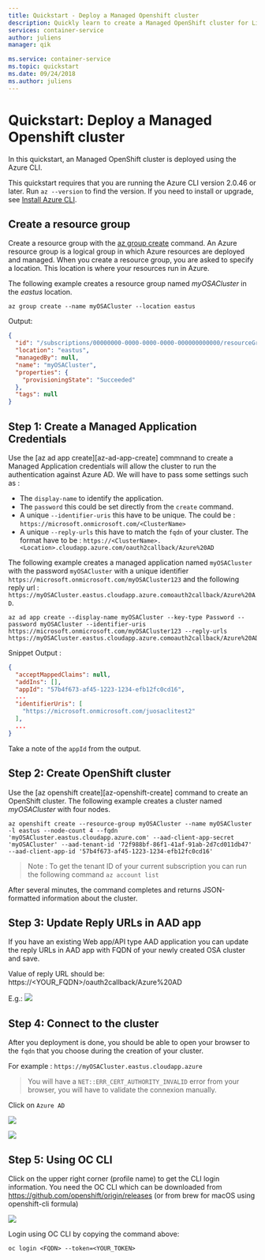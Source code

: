 ```yaml
---
title: Quickstart - Deploy a Managed Openshift cluster
description: Quickly learn to create a Managed OpenShift cluster for Linux containers with the Azure CLI.
services: container-service
author: juliens
manager: qik

ms.service: container-service
ms.topic: quickstart
ms.date: 09/24/2018
ms.author: juliens
---
```


# Quickstart: Deploy a Managed Openshift cluster

In this quickstart, an Managed OpenShift cluster is deployed using the Azure CLI.


This quickstart requires that you are running the Azure CLI version 2.0.46 or later. Run `az --version` to find the version. If you need to install or upgrade, see [Install Azure CLI][azure-cli-install].

## Create a resource group

Create a resource group with the [az group create][az-group-create] command. An Azure resource group is a logical group in which Azure resources are deployed and managed. When you create a resource group, you are asked to specify a location. This location is where your resources run in Azure.

The following example creates a resource group named *myOSACluster* in the *eastus* location.

```azurecli-interactive
az group create --name myOSACluster --location eastus
```

Output:

```json
{
  "id": "/subscriptions/00000000-0000-0000-0000-000000000000/resourceGroups/myOSACluster",
  "location": "eastus",
  "managedBy": null,
  "name": "myOSACluster",
  "properties": {
    "provisioningState": "Succeeded"
  },
  "tags": null
}
```

## Step 1: Create a Managed Application Credentials

Use the [az ad app create][az-ad-app-create] commnand to create a Managed Application credentials will allow the cluster to run the authentication against Azure AD. We will have to pass some settings such as :
- The `display-name` to identify the application.
- The `password` this could be set directly from the `create` command.
- A unique `--identifier-uris` this have to be unique. The could be : `https://microsoft.onmicrosoft.com/<ClusterName>`
- A unique `--reply-urls` this have to match the `fqdn` of your cluster. The format have to be : `https://<ClusterName>.<Location>.cloudapp.azure.com/oauth2callback/Azure%20AD`

The following example creates a managed application named `myOSACluster` with the password `myOSACluster` with a unique identifier `https://microsoft.onmicrosoft.com/myOSACluster123` and the following reply url : `https://myOSACluster.eastus.cloudapp.azure.comoauth2callback/Azure%20AD`.

```azurecli-interactive
az ad app create --display-name myOSACluster --key-type Password --password myOSACluster --identifier-uris https://microsoft.onmicrosoft.com/myOSACluster123 --reply-urls https://myOSACluster.eastus.cloudapp.azure.comoauth2callback/Azure%20AD`
```

Snippet Output :

```json
{
  "acceptMappedClaims": null,
  "addIns": [],
  "appId": "57b4f673-af45-1223-1234-efb12fc0cd16",
  ...
  "identifierUris": [
    "https://microsoft.onmicrosoft.com/juosaclitest2"
  ],
  ...
}
```

Take a note of the `appId` from the output.

## Step 2: Create OpenShift cluster

Use the [az openshift create][az-openshift-create] command to create an OpenShift cluster. The following example creates a cluster named *myOSACluster* with four nodes.

```azurecli-interactive
az openshift create --resource-group myOSACluster --name myOSACluster -l eastus --node-count 4 --fqdn 'myOSACluster.eastus.cloudapp.azure.com' --aad-client-app-secret 'myOSACluster' --aad-tenant-id '72f988bf-86f1-41af-91ab-2d7cd011db47' --aad-client-app-id '57b4f673-af45-1223-1234-efb12fc0cd16'
```

> Note : To get the tenant ID of your current subscription you can run the following command `az account list`

After several minutes, the command completes and returns JSON-formatted information about the cluster.

## Step 3: Update Reply URLs in AAD app
If you have an existing Web app/API type AAD application you can update the reply URLs in AAD app with FQDN of your newly created OSA cluster and save.

Value of reply URL should be: https://<YOUR_FQDN>/oauth2callback/Azure%20AD

E.g.:
![](./medias/OSA_ReplyURL.png)

## Step 4: Connect to the cluster

After you deployment is done, you should be able to open your browser to the `fqdn` that you choose during the creation of your cluster.

For example : `https://myOSACluster.eastus.cloudapp.azure`

> You will have a `NET::ERR_CERT_AUTHORITY_INVALID` error from your browser, you will have to validate the connexion manually.

Click on `Azure AD`

![](./medias/OSA_Auth.png)

![](./medias/OSA_Console.png)

## Step 5: Using OC CLI
Click on the upper right corner (profile name) to get the CLI login information. You need the OC CLI which can be downloaded from https://github.com/openshift/origin/releases (or from brew for macOS using openshift-cli formula)

![](./medias/OSA_CLI.png)
 
Login using OC CLI by copying the command above:
```
oc login <FQDN> --token=<YOUR_TOKEN>
```


<!-- LINKS - external -->
[kubectl]: https://kubernetes.io/docs/user-guide/kubectl/

<!-- LINKS - internal -->
[az-group-create]: /cli/azure/group#az-group-create
[az-group-delete]: /cli/azure/group#az-group-delete
[azure-cli-install]: /cli/azure/install-azure-cli
[azure-portal]: https://portal.azure.com